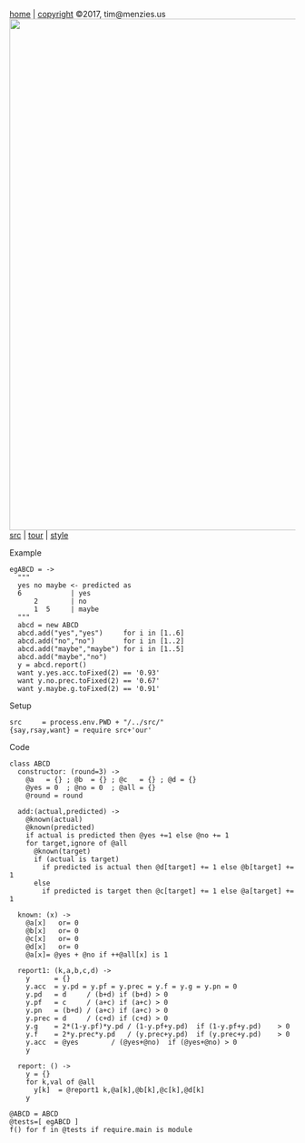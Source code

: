 [home](http://tiny.cc/koff) |
[copyright](https://github.com/koffee/script/blob/master/LICENSE.md) &copy;2017, tim&commat;menzies.us<br>
[<img width=900 src=https://raw.githubusercontent.com/koffee/script/master/img/head.jpg>](http://tiny.cc/koff)<br>
[src](https://github.com/koffee/script/tree/master/src) |
[tour](https://github.com/koffee/script/blob/master/doc/TOUR.md) |
[style](https://github.com/koffee/script/blob/master/doc/STYLE.md)


Example

    egABCD = ->
      """
      yes no maybe <- predicted as
      6            | yes
          2        | no
          1  5     | maybe
      """
      abcd = new ABCD
      abcd.add("yes","yes")     for i in [1..6]
      abcd.add("no","no")       for i in [1..2]
      abcd.add("maybe","maybe") for i in [1..5]
      abcd.add("maybe","no")
      y = abcd.report()
      want y.yes.acc.toFixed(2) == '0.93'
      want y.no.prec.toFixed(2) == '0.67'
      want y.maybe.g.toFixed(2) == '0.91'

Setup

    src     = process.env.PWD + "/../src/" 
    {say,rsay,want} = require src+'our'

Code

    class ABCD
      constructor: (round=3) ->
        @a   = {} ; @b  = {} ; @c   = {} ; @d = {}
        @yes = 0  ; @no = 0  ; @all = {}
        @round = round
    
      add:(actual,predicted) ->
        @known(actual)
        @known(predicted)
        if actual is predicted then @yes +=1 else @no += 1
        for target,ignore of @all
          @known(target)
          if (actual is target)
            if predicted is actual then @d[target] += 1 else @b[target] += 1
          else
            if predicted is target then @c[target] += 1 else @a[target] += 1
    
      known: (x) ->
        @a[x]   or= 0
        @b[x]   or= 0
        @c[x]   or= 0
        @d[x]   or= 0
        @a[x]= @yes + @no if ++@all[x] is 1
    
      report1: (k,a,b,c,d) ->
        y      = {}
        y.acc  = y.pd = y.pf = y.prec = y.f = y.g = y.pn = 0
        y.pd   = d     / (b+d) if (b+d) > 0
        y.pf   = c     / (a+c) if (a+c) > 0
        y.pn   = (b+d) / (a+c) if (a+c) > 0
        y.prec = d     / (c+d) if (c+d) > 0
        y.g    = 2*(1-y.pf)*y.pd / (1-y.pf+y.pd)  if (1-y.pf+y.pd)    > 0
        y.f    = 2*y.prec*y.pd   / (y.prec+y.pd)  if (y.prec+y.pd)    > 0
        y.acc  = @yes        / (@yes+@no)  if (@yes+@no) > 0
        y
    
      report: () ->
        y = {}
        for k,val of @all
          y[k]  = @report1 k,@a[k],@b[k],@c[k],@d[k]
        y
     
    @ABCD = ABCD
    @tests=[ egABCD ]
    f() for f in @tests if require.main is module
    
